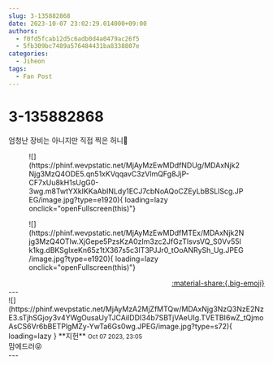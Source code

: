 ```yaml
---
slug: 3-135882868
date: 2023-10-07 23:02:29.014000+09:00
authors:
  - f0fd5fcab12d5c6adb0d4a0479ac26f5
  - 5fb309bc7489a576484431ba8338807e
categories:
  - Jiheon
tags:
  - Fan Post
---
```


# 3-135882868

<div class="post-container" markdown="1">
<div class="content-container md-sidebar__scrollwrap" markdown="1">

엄청난 장비는 아니지만 직접 찍은 허니🍯
<figure markdown="1">
![](https://phinf.wevpstatic.net/MjAyMzEwMDdfNDUg/MDAxNjk2Njg3MzQ4ODE5.qn51xKVqqavC3zVlmQFg8JjP-CF7xUu8kH1sUgG0-3wg.m8TwtYXkIKKaAbINLdy1ECJ7cbNoAQoCZEyLbBSLlScg.JPEG/image.jpg?type=e1920){ loading=lazy onclick="openFullscreen(this)"}
</figure>

<figure markdown="1">
![](https://phinf.wevpstatic.net/MjAyMzEwMDdfMTEx/MDAxNjk2Njg3MzQ4OTIw.XjGepe5PzsKzA0zIm3zc2JfGzTIsvsVQ_S0Vv55Ik1kg.dBKSglxeKn65z1tX367s5c3lT3PJJr0_tOoANRySh_Ug.JPEG/image.jpg?type=e1920){ loading=lazy onclick="openFullscreen(this)"}
</figure>


</div>
</div>

<div style="text-align: right;" markdown="1">
<a href="https://weverse.io/fromis9/fanpost/3-135882868" style="text-align: right;">:material-share:{.big-emoji}</a>
</div>
---

<div class="comments-container md-sidebar__scrollwrap" markdown="1">
<div class="comment" markdown="1">
<div class='id-container' markdown="1">
![](https://phinf.wevpstatic.net/MjAyMzA2MjZfMTQw/MDAxNjg3NzQ3NzE2NzE3.sTjhSGjoy3v4YWgOusaUyTJCAiIDDI34b7SBTjVAeUIg.TVETBI6wZ_tQjmoAsCS6Vr6bBETPlgMZy-YwTa6Gs0wg.JPEG/image.jpg?type=s72){ loading=lazy }
**<span class="artist">지헌</span>** <small>Oct 07 2023, 23:05</small><br>
</div>
<div class='comment-body' markdown="1">
맘에드러😝
</div>
</div>
</div>
---
